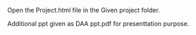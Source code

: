 Open the Project.html file in the Given project folder.


Additional ppt given as DAA ppt.pdf for presenttation purpose.
